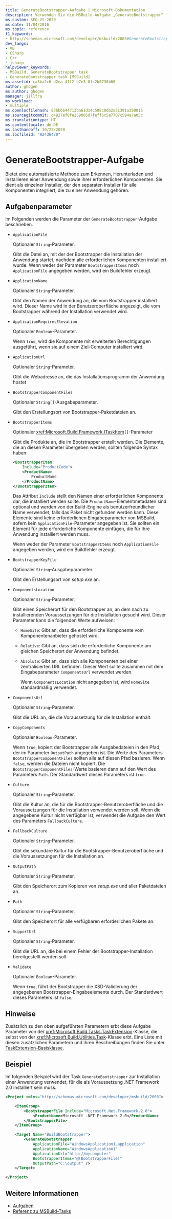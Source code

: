 ```yaml
---
title: GenerateBootstrapper-Aufgabe | Microsoft-Dokumentation
description: Verwenden Sie die MSBuild-Aufgabe „GenerateBootstrapper“ für eine automatisierte Methode zum Erkennen, Herunterladen und Installieren einer Anwendung sowie ihrer erforderlichen Komponenten.
ms.custom: SEO-VS-2020
ms.date: 11/04/2016
ms.topic: reference
f1_keywords:
- http://schemas.microsoft.com/developer/msbuild/2003#GenerateBootstrapper
dev_langs:
- VB
- CSharp
- C++
- jsharp
helpviewer_keywords:
- MSBuild, GenerateBootstrapper task
- GenerateBootstrapper task [MSBuild]
ms.assetid: ca3ba2c6-d2ea-41f2-b7e3-0fc2b0730460
author: ghogen
ms.author: ghogen
manager: jillfra
ms.workload:
- multiple
ms.openlocfilehash: 83bb6b44713ba61d14c508c0db2a51391a350015
ms.sourcegitcommit: c4927ef8fe239005d7feff6c5a7707c594a7a05c
ms.translationtype: HT
ms.contentlocale: de-DE
ms.lasthandoff: 10/22/2020
ms.locfileid: "92436470"
---
```

# <a name="generatebootstrapper-task"></a>GenerateBootstrapper-Aufgabe

Bietet eine automatisierte Methode zum Erkennen, Herunterladen und Installieren einer Anwendung sowie ihrer erforderlichen Komponenten. Sie dient als einzelner Installer, der den separaten Installer für alle Komponenten integriert, die zu einer Anwendung gehören.

## <a name="task-parameters"></a>Aufgabenparameter

Im Folgenden werden die Parameter der `GenerateBootstrapper`-Aufgabe beschrieben.

- `ApplicationFile`

   Optionaler `String`-Parameter.

   Gibt die Datei an, mit der der Bootstrapper die Installation der Anwendung startet, nachdem alle erforderlichen Komponenten installiert wurde. Wenn weder der Parameter `BootstrapperItems` noch `ApplicationFile` angegeben werden, wird ein Buildfehler erzeugt.

- `ApplicationName`

   Optionaler `String`-Parameter.

   Gibt den Namen der Anwendung an, die vom Bootstrapper installiert wird. Dieser Name wird in der Benutzeroberfläche angezeigt, die vom Bootstrapper während der Installation verwendet wird.

- `ApplicationRequiresElevation`

   Optionaler `Boolean`-Parameter.

   Wenn `true`, wird die Komponente mit erweiterten Berechtigungen ausgeführt, wenn sie auf einem Ziel-Computer installiert wird.

- `ApplicationUrl`

   Optionaler `String`-Parameter.

   Gibt die Webadresse an, die das Installationsprogramm der Anwendung hostet

- `BootstrapperComponentFiles`

   Optionaler `String[]`-Ausgabeparameter.

   Gibt den Erstellungsort von Bootstrapper-Paketdateien an.

- `BootstrapperItems`

   Optionaler <xref:Microsoft.Build.Framework.ITaskItem>`[]`-Parameter

   Gibt die Produkte an, die im Bootstrapper erstellt werden. Die Elemente, die an diesen Parameter übergeben werden, sollten folgende Syntax haben:

  ```xml
  <BootstrapperItem
      Include="ProductCode">
      <ProductName>
          ProductName
      </ProductName>
  </BootstrapperItem>
  ```

   Das Attribut `Include` stellt den Namen einer erforderlichen Komponente dar, die installiert werden sollte. Die `ProductName`-Elementmetadaten sind optional und werden von der Build-Engine als benutzerfreundlicher Name verwendet, falls das Paket nicht gefunden werden kann. Diese Elemente sind keine erforderlichen Eingabeparameter von MSBuild, sofern kein `ApplicationFile`-Parameter angegeben ist. Sie sollten ein Element für jede erforderliche Komponente einfügen, die für Ihre Anwendung installiert werden muss.

   Wenn weder der Parameter `BootstrapperItems` noch `ApplicationFile` angegeben werden, wird ein Buildfehler erzeugt.

- `BootstrapperKeyFile`

   Optionaler `String`-Ausgabeparameter.

   Gibt den Erstellungsort von *setup.exe* an.

- `ComponentsLocation`

   Optionaler `String`-Parameter.

   Gibt einen Speicherort für den Bootstrapper an, an dem nach zu installierenden Voraussetzungen für die Installation gesucht wird. Dieser Parameter kann die folgenden Werte aufweisen:

  - `HomeSite`: Gibt an, dass die erforderliche Komponente vom Komponentenanbieter gehostet wird.

  - `Relative`: Gibt an, dass sich die erforderliche Komponente am gleichen Speicherort der Anwendung befindet.

  - `Absolute`: Gibt an, dass sich alle Komponenten bei einer zentralisierten URL befinden. Dieser Wert sollte zusammen mit dem Eingabeparameter `ComponentsUrl` verwendet werden.

    Wenn `ComponentsLocation` nicht angegeben ist, wird `HomeSite` standardmäßig verwendet.

- `ComponentsUrl`

   Optionaler `String`-Parameter.

   Gibt die URL an, die die Voraussetzung für die Installation enthält.

- `CopyComponents`

   Optionaler `Boolean`-Parameter.

   Wenn `true`, kopiert der Bootstrapper alle Ausgabedateien in den Pfad, der im Parameter `OutputPath` angegeben ist. Die Werte des Parameters `BootstrapperComponentFiles` sollten alle auf diesen Pfad basieren. Wenn `false`, werden die Dateien nicht kopiert. Die `BootstrapperComponentFiles`-Werte basieren dann auf den Wert des Parameters `Path`.  Der Standardwert dieses Parameters ist `true`.

- `Culture`

   Optionaler `String`-Parameter.

   Gibt die Kultur an, die für die Bootstrapper-Benutzeroberfläche und die Voraussetzungen für die Installation verwendet werden soll. Wenn die angegebene Kultur nicht verfügbar ist, verwendet die Aufgabe den Wert des Parameters `FallbackCulture`.

- `FallbackCulture`

   Optionaler `String`-Parameter.

   Gibt die sekundäre Kultur für die Bootstrapper-Benutzeroberfläche und die Voraussetzungen für die Installation an.

- `OutputPath`

   Optionaler `String`-Parameter.

   Gibt den Speicherort zum Kopieren von *setup.exe* und aller Paketdateien an.

- `Path`

   Optionaler `String`-Parameter.

   Gibt den Speicherort für alle verfügbaren erforderlichen Pakete an.

- `SupportUrl`

   Optionaler `String`-Parameter.

   Gibt die URL an, die bei einem Fehler der Bootstrapper-Installation bereitgestellt werden soll.

- `Validate`

   Optionaler `Boolean`-Parameter.

   Wenn `true`, führt der Bootstrapper die XSD-Validierung der angegebenen Bootstrapper-Eingabeelemente durch. Der Standardwert dieses Parameters ist `false`.

## <a name="remarks"></a>Hinweise

Zusätzlich zu den oben aufgeführten Parametern erbt diese Aufgabe Parameter von der <xref:Microsoft.Build.Tasks.TaskExtension>-Klasse, die selbst von der <xref:Microsoft.Build.Utilities.Task>-Klasse erbt. Eine Liste mit diesen zusätzlichen Parametern und ihren Beschreibungen finden Sie unter [TaskExtension-Basisklasse](../msbuild/taskextension-base-class.md).

## <a name="example"></a>Beispiel

Im folgenden Beispiel wird der Task `GenerateBootstrapper` zur Installation einer Anwendung verwendet, für die als Voraussetzung .NET Framework 2.0 installiert sein muss.

```xml
<Project xmlns="http://schemas.microsoft.com/developer/msbuild/2003">

    <ItemGroup>
        <BootstrapperFile Include="Microsoft.Net.Framework.2.0">
            <ProductName>Microsoft .NET Framework 2.0</ProductName>
        </BootstrapperFile>
    </ItemGroup>

    <Target Name="BuildBootstrapper">
        <GenerateBootstrapper
            ApplicationFile="WindowsApplication1.application"
            ApplicationName="WindowsApplication1"
            ApplicationUrl="http://mycomputer"
            BootstrapperItems="@(BootstrapperFile)"
            OutputPath="C:\output" />
    </Target>

</Project>
```

## <a name="see-also"></a>Weitere Informationen

- [Aufgaben](../msbuild/msbuild-tasks.md)
- [Referenz zu MSBuild-Tasks](../msbuild/msbuild-task-reference.md)
